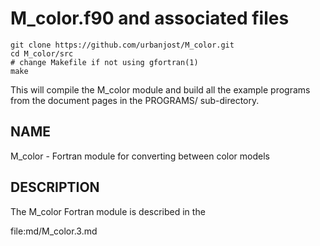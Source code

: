 # M_color.f90 and associated files

    git clone https://github.com/urbanjost/M_color.git
    cd M_color/src
    # change Makefile if not using gfortran(1) 
    make

This will compile the M_color module and build all the example programs from
the document pages in the PROGRAMS/ sub-directory.

## NAME

   M_color - Fortran module for converting between color models

## DESCRIPTION
The M_color Fortran module is described in the 

   file:md/M_color.3.md


